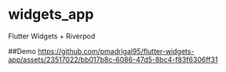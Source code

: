 # widgets_app

Flutter Widgets + Riverpod

##Demo
https://github.com/pmadrigal95/flutter-widgets-app/assets/23517022/bb017b8c-6086-47d5-8bc4-f83f6306ff31

